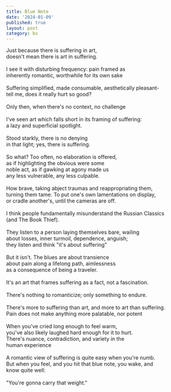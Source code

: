```yaml
---
title: Blue Note
date: '2024-01-09'
published: true
layout: post
category: bs
---
```


Just because there is suffering in art,
<br>
doesn't mean there is art in suffering.
<br>
<br>
I see it with disturbing frequency: pain framed as
<br>
inherently romantic, worthwhile for its own sake
<br>
<br>
Suffering simplified, made consumable, aesthetically pleasant-
<br>
tell me, does it really hurt so good?
<br>
<br>
Only then, when there's no context, no challenge
<br>
<br>
I've seen art which falls short in its framing of suffering:
<br>
a lazy and superficial spotlight.
<br>
<br>
Stood starkly, there is no denying
<br>
in that light; yes, there is suffering.
<br>
<br>
So what? Too often, no elaboration is offered,
<br>
as if highlighting the obvious were some
<br>
noble act, as if gawking at agony made us
<br>
any less vulnerable, any less culpable.
<br>
<br>
How brave, taking abject traumas and reappropriating them,
<br>
turning them tame. To put one's own lamentations on display,
<br>
or cradle another's, until the cameras are off.
<br>
<br>
I think people fundamentally misunderstand the Russian Classics
<br>
(and The Book Thief).
<br>
<br>
They listen to a person laying themselves bare, wailing
<br>
about losses, inner turmoil, dependence, anguish;
<br>
they listen and think "it's about suffering"
<br>
<br>
But it isn't. The blues are about transience
<br>
about pain along a lifelong path, aimlessness
<br>
as a consequence of being a traveler.
<br>
<br>
It's an art that frames suffering as a fact, not a fascination.
<br>
<br>
There's nothing to romanticize; only something to endure.
<br>
<br>
There's more to suffering than art, and more to art than suffering.
<br>
Pain does not make anything more palatable, nor potent
<br>
<br>
When you've cried long enough to feel warm,
<br>
you've also likely laughed hard enough for it to hurt.
<br>
There's nuance, contradiction, and variety in the
<br>
human experience
<br>
<br>
A romantic view of suffering is quite easy when you're numb.
<br>
But when you feel, and you hit that blue note, you wake, and
<br>
know quite well:
<br>
<br>
"You're gonna carry that weight."
<br>
